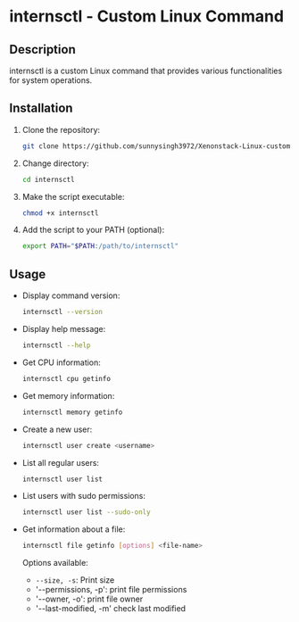 # internsctl - Custom Linux Command

## Description

internsctl is a custom Linux command that provides various functionalities for system operations.

## Installation

1. Clone the repository:
   ```bash
   git clone https://github.com/sunnysingh3972/Xenonstack-Linux-custom-tags.git
   ```

2. Change directory:
   ```bash
   cd internsctl
   ```

3. Make the script executable:
   ```bash
   chmod +x internsctl
   ```

4. Add the script to your PATH (optional):
   ```bash
   export PATH="$PATH:/path/to/internsctl"
   ```

## Usage

- Display command version:
   ```bash
   internsctl --version
   ```

- Display help message:
   ```bash
   internsctl --help
   ```

- Get CPU information:
   ```bash
   internsctl cpu getinfo
   ```

- Get memory information:
   ```bash
   internsctl memory getinfo
   ```

- Create a new user:
   ```bash
   internsctl user create <username>
   ```

- List all regular users:
   ```bash
   internsctl user list
   ```

- List users with sudo permissions:
   ```bash
   internsctl user list --sudo-only
   ```

- Get information about a file:
   ```bash
   internsctl file getinfo [options] <file-name>
   ```
   Options available:
   - `--size, -s`: Print size
   - '--permissions, -p': print file permissions
   - '--owner, -o': print file owner
   - '--last-modified, -m' check last modified
